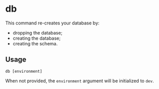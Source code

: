 # db

This command re-creates your database by:

* dropping the database;
* creating the database;
* creating the schema.

## Usage

    db [environment]

When not provided, the `environment` argument will be initialized to `dev`.
